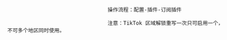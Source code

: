                                     操作流程：配置-插件-订阅插件
                                    
                                    注意：TikTok 区域解锁重写一次只可启用一个，不可多个地区同时使用。
